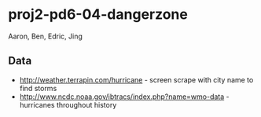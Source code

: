 proj2-pd6-04-dangerzone
=======================

Aaron, Ben, Edric, Jing

Data
----
* http://weather.terrapin.com/hurricane - screen scrape with city name to find storms
* http://www.ncdc.noaa.gov/ibtracs/index.php?name=wmo-data - hurricanes throughout history
